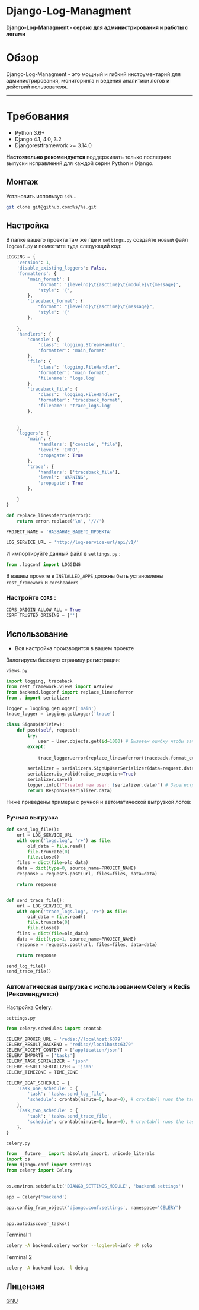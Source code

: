# Django-Log-Managment

**Django-Log-Managment - сервис для администрирования и работы с логами**

# Обзор

Django-Log-Managment - это мощный и гибкий инструментарий для администрирования, мониторинга и ведения аналитики логов и действий пользователя.

----

# Требования

* Python 3.6+
* Django 4.1, 4.0, 3.2
* Djangorestframework >= 3.14.0

**Настоятельно рекомендуется** поддерживать только последние выпуски исправлений для каждой серии Python и Django.

## Монтаж

Установить используя `ssh`...
```bash
git clone git@github.com:%s/%s.git
```
## Настройка

В папке вашего проекта там же где и `settings.py` создайте новый файл `logconf.py` и поместите туда следующий код:

```python
LOGGING = {
    'version': 1,
    'disable_existing_loggers': False,
    'formatters': {
        'main_format': {
            'format': '{levelno}\t{asctime}\t{module}\t{message}',
            'style': '{',
        },
        'traceback_format': {
            "format": "{levelno}\t{asctime}\t{message}",
            'style': '{'
        },

    },
    'handlers': {
        'console': {
            'class': 'logging.StreamHandler',
            'formatter': 'main_format'
        },
        'file': {
            'class': 'logging.FileHandler',
            'formatter': 'main_format',
            'filename': 'logs.log'
        },
        'traceback_file': {
            'class': 'logging.FileHandler',
            'formatter': 'traceback_format',
            'filename': 'trace_logs.log'
        },
        
        
    },
    'loggers': {
        'main': {
            'handlers': ['console', 'file'],
            'level': 'INFO',
            'propagate': True
        },
        'trace': {
            'handlers': ['traceback_file'],
            'level': 'WARNING',
            'propagate': True
        },

    }
}

def replace_linesoferror(error):
    return error.replace('\n', '///')

PROJECT_NAME = 'НАЗВАНИЕ_ВАШЕГО_ПРОЕКТА'

LOG_SERVICE_URL = 'http://log-service-url/api/v1/'

```

И импортируйте данный файл в `settings.py` :

```python
from .logconf import LOGGING
```

В вашем проекте в `INSTALLED_APPS` должны быть установлены `rest_framework` и `corsheaders`

### Настройте `CORS` :

```python
CORS_ORIGIN_ALLOW_ALL = True
CSRF_TRUSTED_ORIGINS = ['']
```
## Использование
* Вся настройка производится в вашем проекте

Залогируем базовую страницу регистрации:

`views.py`
```python
import logging, traceback
from rest_framework.views import APIView
from backend.logconf import replace_linesoferror
from . import serializer

logger = logging.getLogger('main')
trace_logger = logging.getLogger('trace')

class SignUp(APIView):
    def post(self, request):
        try:
            user = User.objects.get(id=1000) # Вызовем ошибку чтобы записать traceback
        except:
            
            trace_logger.error(replace_linesoferror(traceback.format_exc())) # Обработаем обрывы строк

        serializer = serializers.SignUpUserSerializer(data=request.data)
        serializer.is_valid(raise_exception=True)
        serializer.save()
        logger.info(f"Created new user: {serializer.data}") # Зарегестрируем действие
        return Response(serializer.data)


```

Ниже приведены примеры с ручной и автоматической выгрузкой логов:

### Ручная выгрузка

```python
def send_log_file():
    url = LOG_SERVICE_URL
    with open('logs.log', 'r+') as file:
        old_data = file.read()
        file.truncate(0)
        file.close()
    files = dict(file=old_data)
    data = dict(type=0, source_name=PROJECT_NAME)
    response = requests.post(url, files=files, data=data)

    return response


def send_trace_file():
    url = LOG_SERVICE_URL
    with open('trace_logs.log', 'r+') as file:
        old_data = file.read()
        file.truncate(0)
        file.close()
    files = dict(file=old_data)
    data = dict(type=1, source_name=PROJECT_NAME)
    response = requests.post(url, files=files, data=data)

    return response

send_log_file()
send_trace_file()

```

### Автоматическая выгрузка с использованием Celery и Redis (Рекомендуется)

Настройка Celery:

`settings.py`

```python
from celery.schedules import crontab

CELERY_BROKER_URL = 'redis://localhost:6379'
CELERY_RESULT_BACKEND = 'redis://localhost:6379'
CELERY_ACCEPT_CONTENT = ['application/json']
CELERY_IMPORTS = ['tasks']
CELERY_TASK_SERIALIZER = 'json'
CELERY_RESULT_SERIALIZER = 'json'
CELERY_TIMEZONE = TIME_ZONE

CELERY_BEAT_SCHEDULE = { 
    'Task_one_schedule' : {  
        'task': 'tasks.send_log_file', 
        'schedule': crontab(minute=0, hour=0), # crontab() runs the tasks every day in 00:00 
    },
    'Task_two_schedule' : {  
        'task': 'tasks.send_trace_file', 
        'schedule': crontab(minute=0, hour=0), # crontab() runs the tasks every day in 00:00 
    },
}
```

`celery.py`

```python
from __future__ import absolute_import, unicode_literals
import os
from django.conf import settings
from celery import Celery


os.environ.setdefault('DJANGO_SETTINGS_MODULE', 'backend.settings')

app = Celery('backend')

app.config_from_object('django.conf:settings', namespace='CELERY')


app.autodiscover_tasks()
```

Terminal 1
```bash
celery -A backend.celery worker --loglevel=info -P solo
```
Terminal 2
```bash
celery -A backend beat -l debug
```
## Лицензия

[GNU](https://choosealicense.com/licenses/agpl-3.0/)
